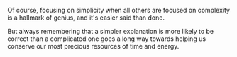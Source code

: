 Of course, focusing on simplicity when all others are focused on complexity is a hallmark of genius, and it's easier said than done. 

But always remembering that a simpler explanation is more likely to be correct than a complicated one goes a long way towards helping us conserve our most precious resources of time and energy.